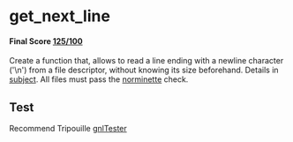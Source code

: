 # get_next_line
 #### Final Score [125/100](https://github.com/ldusty/get_next_line/blob/main/pass.pdf)
 Create a function that, allows to read a line ending with a newline character ('\n') from a file descriptor, without knowing its size beforehand.
 Details in [subject](https://github.com/ldusty/get_next_line/blob/main/en.subject.pdf).
 All files must pass the [norminette](https://github.com/42School/norminette) check.
## Test
Recommend Tripouille [gnlTester](https://github.com/Tripouille/gnlTester.git)